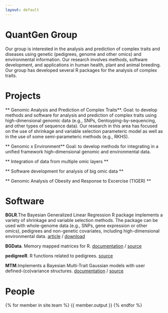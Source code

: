 ```yaml
---
layout: default
---
```


QuantGen Group
==================

Our group is interested in the analysis and prediction of complex traits and diseases using genetic (pedigrees, genome and other omics) and environmental information. Our research involves methods, software development, and applications in human health, plant and animal breeding. Our group has developed several R packages for the analysis of complex traits.

Projects
==================

** Genomic Analysis and Prediction of Complex Traits**. Goal: to develop methods and software for analysis and prediction of complex traits using high-dimensional genomic data (e.g., SNPs, Gentoyping-by-sequencing, and other types of sequence data). Our research in this area has focused on the use of shrinkage and variable selection parameteric model as well as in the use of some semi-parameteric methods (e.g., RKHS). 

** Genomic x Environment** Goal: to develop methods for integrating in a unified framework high-dimensional genomic and environmental data. 

** Integration of data from multiple omic layers **

** Software development for analysis of big omic data **

** Genomic Analysis of Obesity and Response to Excercise (TIGER) ** 


Software
==================

**BGLR**.The Bayesian Generalized Linear Regression R package implements a variety of shrinkage and variable selection methods. The package can be used with whole-genome data (e.g., SNPs, gene expression or other omics), pedigrees and non-genetic covariates, including high-dimensional environmental data. [article](http://www.genetics.org/content/198/2/483.full.pdf+html) /      [download](http://cran.r-project.org/web/packages/BGLR/index.html)

**BGData**. Memory mapped matrices for R. [documentation](https://github.com/QuantGen/BGData/wiki) / [source](https://github.com/QuantGen/BGData/wiki)

**pedigreeR**. R functions related to pedigrees. [source](https://github.com/Rpedigree/pedigreeR)

**MTM**.Implements a Bayesian Multi-Trait Gaussian models with user defined-(co)variance structures. [documentation](https://www.dropbox.com/s/5tlr8hotsvcyam4/MTM%20documentation%20V2.docx?dl=0) / [source](https://www.dropbox.com/s/neyva73riidcfh5/MTM.R?dl=0)


People
==============

{% for member in site.team %}
{{ member.output }}
{% endfor %}
